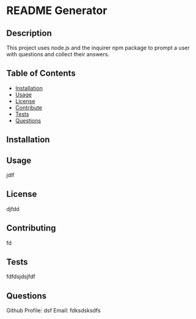 # README Generator

## Description 

This project uses node.js and the inquirer npm package to prompt a user with questions and collect their answers. 

## Table of Contents 
   
* [Installation](#installation)
* [Usage](#usage)
* [License](#license)
* [Contribute](#contribute)
* [Tests](#tests)
* [Questions](#questions)


## Installation



## Usage 

jdlf


## License

djfdd


## Contributing
fd

## Tests
fdfdsjdsjfdf

## Questions
   Github Profile: dsf
   Email: fdksdsksdfs
   
  